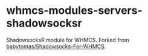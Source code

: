 # whmcs-modules-servers-shadowsocksr
ShadowsocksR module for WHMCS.
Forked from [babytomas/Shadowsocks-For-WHMCS](https://github.com/babytomas/Shadowsocks-For-WHMCS).
